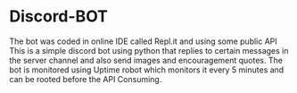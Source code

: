 # Discord-BOT 
The bot was coded in online IDE called Repl.it and using some public API
This is a simple discord bot using python that replies to certain messages in the server channel and also send images and encouragement quotes. The bot is monitored using Uptime robot which monitors it every 5 minutes and can be rooted before the API Consuming.